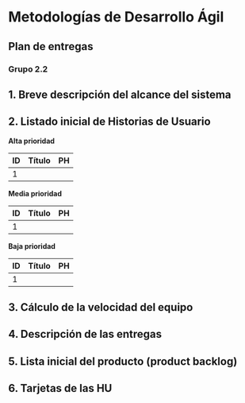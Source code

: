 # Metodologías de Desarrollo Ágil

## Plan de entregas

### Grupo 2.2



## 1. Breve descripción del alcance del sistema



## 2. Listado inicial de Historias de Usuario

**Alta prioridad**

| ID   | Título | PH   |
| ---- | ------ | ---- |
| 1    |        |      |

**Media prioridad**

| ID   | Título | PH   |
| ---- | ------ | ---- |
| 1    |        |      |

**Baja prioridad**

| ID   | Título | PH   |
| ---- | ------ | ---- |
| 1    |        |      |

## 3. Cálculo de la velocidad del equipo



## 4. Descripción de las entregas



## 5. Lista inicial del producto (product backlog)



## 6. Tarjetas de las HU







